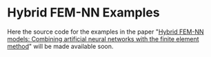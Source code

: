 # Hybrid FEM-NN Examples

Here the source code for the examples in the paper "[Hybrid FEM-NN models: Combining artificial neural networks with the finite element method](https://arxiv.org/abs/2101.00962)" will be made available soon.
